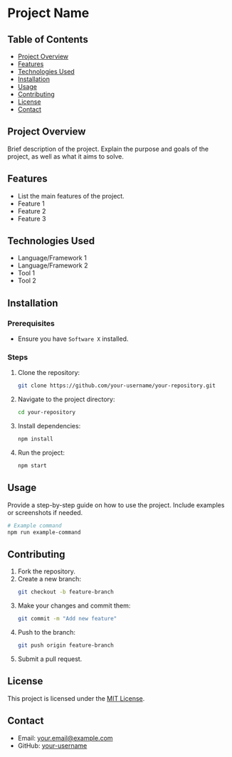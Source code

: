 # Project Name

## Table of Contents
- [Project Overview](#project-overview)
- [Features](#features)
- [Technologies Used](#technologies-used)
- [Installation](#installation)
- [Usage](#usage)
- [Contributing](#contributing)
- [License](#license)
- [Contact](#contact)

## Project Overview
Brief description of the project. Explain the purpose and goals of the project, as well as what it aims to solve.

## Features
- List the main features of the project.
- Feature 1
- Feature 2
- Feature 3

## Technologies Used
- Language/Framework 1
- Language/Framework 2
- Tool 1
- Tool 2

## Installation
### Prerequisites
- Ensure you have `Software X` installed.

### Steps
1. Clone the repository:
    ```bash
    git clone https://github.com/your-username/your-repository.git
    ```
2. Navigate to the project directory:
    ```bash
    cd your-repository
    ```
3. Install dependencies:
    ```bash
    npm install
    ```
4. Run the project:
    ```bash
    npm start
    ```

## Usage
Provide a step-by-step guide on how to use the project. Include examples or screenshots if needed.

```bash
# Example command
npm run example-command
```
## Contributing
1. Fork the repository.
2. Create a new branch:
    ```bash
    git checkout -b feature-branch
    ```
3. Make your changes and commit them:
    ```bash
    git commit -m "Add new feature"
    ```
4. Push to the branch:
    ```bash
    git push origin feature-branch
    ```
5. Submit a pull request.

## License
This project is licensed under the [MIT License](LICENSE).

## Contact
- Email: your.email@example.com
- GitHub: [your-username](https://github.com/your-username)

